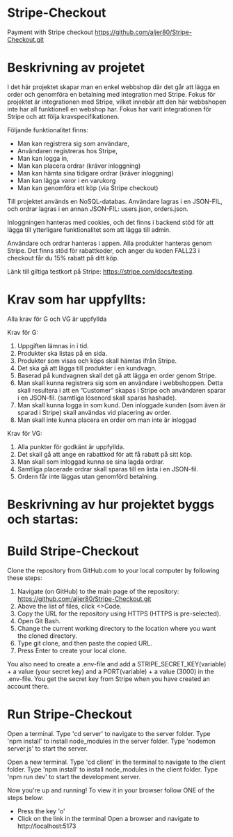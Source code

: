 # Stripe-Checkout
Payment with Stripe checkout
https://github.com/aljer80/Stripe-Checkout.git 

# Beskrivning av projetet
I det här projektet skapar man en enkel webbshop där det går att lägga en order och 
genomföra en betalning med integration med Stripe. Fokus för projektet är integrationen med Stripe, vilket innebär att den här webbshopen inte har all funktionell en webshop har. Fokus har varit integrationen för Stripe och att följa kravspecifikationen. 

Följande funktionalitet finns:
- Man kan registrera sig som användare,
- Användaren registreras hos Stripe,
- Man kan logga in,
- Man kan placera ordrar (kräver inloggning)
- Man kan hämta sina tidigare ordrar (kräver inloggning)
- Man kan lägga varor i en varukorg
- Man kan genomföra ett köp (via Stripe checkout)

Till projektet används en NoSQL-databas. Användare lagras i en JSON-FIL, och ordrar lagras i en annan JSON-FIL: users.json, orders.json. 

Inloggningen hanteras med cookies, och det finns i backend stöd för att lägga till ytterligare funktionalitet som att lägga till admin. 

Användare och ordrar hanteras i appen. Alla produkter hanteras genom Stripe. Det finns stöd för rabattkoder, och anger du koden FALL23 i checkout får du 15% rabatt på ditt köp. 

Länk till giltiga testkort på Stripe: https://stripe.com/docs/testing. 

# Krav som har uppfyllts:
Alla krav för G och VG är uppfyllda

Krav för G:
1. Uppgiften lämnas in i tid.
2. Produkter ska listas på en sida. 
3. Produkter som visas och köps skall hämtas ifrån Stripe.
4. Det ska gå att lägga till produkter i en kundvagn.
5. Baserad på kundvagnen skall det gå att lägga en order genom Stripe.
6. Man skall kunna registrera sig som en användare i webbshoppen. Detta skall resultera 
i att en ”Customer” skapas i Stripe och användaren sparar i en JSON-fil. (samtliga 
lösenord skall sparas hashade).
7. Man skall kunna logga in som kund. Den inloggade kunden (som även är sparad i 
Stripe) skall användas vid placering av order.
8. Man skall inte kunna placera en order om man inte är inloggad

Krav för VG:
1. Alla punkter för godkänt är uppfyllda. 
2. Det skall gå att ange en rabattkod för att få rabatt på sitt köp.
3. Man skall som inloggad kunna se sina lagda ordrar.
4. Samtliga placerade ordrar skall sparas till en lista i en JSON-fil.
5. Ordern får inte läggas utan genomförd betalning.

# Beskrivning av hur projektet byggs och startas: 
# Build Stripe-Checkout 
Clone the repository from GitHub.com to your local computer by following these steps:
1. Navigate (on GitHub) to the main page of the repository: https://github.com/aljer80/Stripe-Checkout.git  
2. Above the list of files, click <>Code.
3. Copy the URL for the repository using HTTPS (HTTPS is pre-selected).
4. Open Git Bash.
5. Change the current working directory to the location where you want the cloned directory.
6. Type git clone, and then paste the copied URL.
7. Press Enter to create your local clone. 

You also need to create a .env-file and add a STRIPE_SECRET_KEY(variable) + a value (your secret key) and a PORT(variable) + a value (3000) in the .env-file. You get the secret key from Stripe when you have created an account there.

# Run Stripe-Checkout
Open a terminal. Type 'cd server' to navigate to the server folder. Type 'npm install' to install node_modules in the server folder. Type 'nodemon server.js' to start the server.

Open a new terminal. Type 'cd client' in the terminal to navigate to the client folder. Type 'npm install' to install node_modules in the client folder. Type 'npm run dev' to start the development server.

Now you're up and running! To view it in your browser follow ONE of the steps below:
- Press the key 'o'
- Click on the link in the terminal
Open a browser and navigate to http://localhost:5173